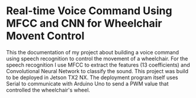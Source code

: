 # Real-time Voice Command Using MFCC and CNN for Wheelchair Movent Control
This the documentation of my project about building a voice command using speech recognition to control the movement of a wheelchair. For the speech recognition I use MFCC to extract the features (13 coefficients) and Convolutional Neural Network to classify the sound. This project was build to be deployed in Jetson TX2 NX. The deployment program itself uses Serial to communicate with Arduino Uno to send a PWM value that controlled the wheelchair's wheel. 
